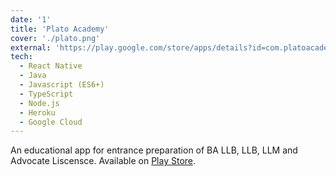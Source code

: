 ```yaml
---
date: '1'
title: 'Plato Academy'
cover: './plato.png'
external: 'https://play.google.com/store/apps/details?id=com.platoacademyoflaw'
tech:
  - React Native
  - Java
  - Javascript (ES6+)
  - TypeScript
  - Node.js
  - Heroku
  - Google Cloud
---
```


An educational app for entrance preparation of BA LLB, LLB, LLM and Advocate Liscensce. Available on [Play Store](https://play.google.com/store/apps/details?id=com.platoacademyoflaw).
